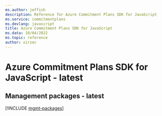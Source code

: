 ```yaml
---
ms.author: jeffish
description: Reference for Azure Commitment Plans SDK for JavaScript
ms.service: commitmentplans
ms.devlang: javascript
title: Azure Commitment Plans SDK for JavaScript
ms.data: 10/04/2022
ms.topic: reference
author: xirzec
---
```

# Azure Commitment Plans SDK for JavaScript - latest

## Management packages - latest
[!INCLUDE [mgmt-packages](commitment-plans-mgmt-index.md)]